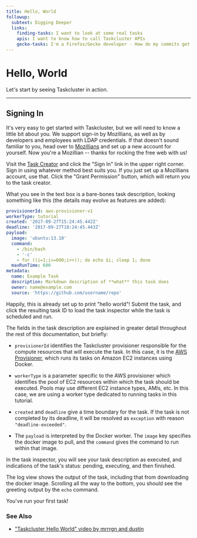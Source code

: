 ```yaml
---
title: Hello, World
followup:
  subtext: Digging Deeper
  links:
    finding-tasks: I want to look at some real tasks
    apis: I want to know how to call Taskcluster APIs
    gecko-tasks: I'm a Firefox/Gecko developer - How do my commits get built?
---
```


# Hello, World

Let's start by seeing Taskcluster in action.

---

## Signing In

It's very easy to get started with Taskcluster, but we will need to know a little bit about you.
We support sign-in by Mozillians, as well as by developers and employees with LDAP credentials.
If that doesn't sound familiar to you, head over to [Mozillians](https://mozillians.org) and set up a new account for yourself.
Now you're a Mozillian -- thanks for rocking the free web with us!

Visit the [Task Creator](https://tc.example.com/tasks/create) and click the "Sign In" link in the upper right corner.
Sign in using whatever method best suits you.
If you just set up a Mozillians account, use that.
Click the "Grant Permission" button, which will return you to the task creator.

What you see in the text box is a bare-bones task description, looking something like this (the details may evolve as features are added):

```yaml
provisionerId: aws-provisioner-v1
workerType: tutorial
created: '2017-09-27T15:24:45.442Z'
deadline: '2017-09-27T18:24:45.443Z'
payload:
  image: 'ubuntu:13.10'
  command:
    - /bin/bash
    - '-c'
    - for ((i=1;i<=600;i++)); do echo $i; sleep 1; done
  maxRunTime: 600
metadata:
  name: Example Task
  description: Markdown description of **what** this task does
  owner: name@example.com
  source: 'https://github.com/username/repo'
```

Happily, this is already set up to print "hello world"!
Submit the task, and click the resulting task ID to load the task inspector while the task is scheduled and run.

The fields in the task description are explained in greater detail throughout the rest of this documentation, but briefly:

 * `provisionerId` identifies the Taskcluster provisioner responsible for the compute resources that will execute the task.
   In this case, it is the [AWS Provisioner](/docs/services/aws-provisioner), which runs its tasks on Amazon EC2 instances using Docker.
 * `workerType` is a parameter specific to the AWS provisioner which identifies the pool of EC2 resources within which the task should be executed.
   Pools may use different EC2 instance types, AMIs, etc.
   In this case, we are using a worker type dedicated to running tasks in this tutorial.

 * `created` and `deadline` give a time boundary for the task.
   If the task is not completed by its deadline, it will be resolved as `exception` with reason `"deadline-exceeded"`.

 * The `payload` is interpreted by the Docker worker.
   The `image` key specifies the docker image to pull, and the `command` gives the command to run within that image.

In the task inspector, you will see your task description as executed, and indications of the task's status: pending, executing, and then finished.

The log view shows the output of the task, including that from downloading the docker image.
Scrolling all the way to the bottom, you should see the greeting output by the `echo` command.

You've run your first task!

### See Also

 * ["Taskcluster Hello World" video by mrrrgn and dustin](https://vreplay.mozilla.com/replay/showRecordingExternal.html?key=7AvN2iczQYcI3lY)
